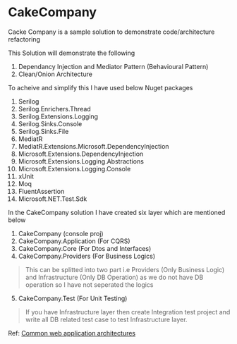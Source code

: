 # CakeCompany
Cacke Company is a sample solution to demonstrate code/architecture refactoring

This Solution will demonstrate the following
1.  Dependancy Injection and Mediator Pattern (Behavioural Pattern)
2.  Clean/Onion Architecture

To acheive and simplify this I have used below Nuget packages
1.  Serilog
2.  Serilog.Enrichers.Thread
3.  Serilog.Extensions.Logging
4.  Serilog.Sinks.Console
5.  Serilog.Sinks.File
6.  MediatR
7.  MediatR.Extensions.Microsoft.DependencyInjection
8.  Microsoft.Extensions.DependencyInjection
9.  Microsoft.Extensions.Logging.Abstractions
10. Microsoft.Extensions.Logging.Console
11. xUnit
12. Moq
13. FluentAssertion
14. Microsoft.NET.Test.Sdk

In the CakeCompany solution I have created six layer which are mentioned below
1.  CakeCompany (console proj)
2.  CakeCompany.Application (For CQRS)
3.  CakeCompany.Core (For Dtos and Interfaces)
4.  CakeCompany.Providers (For Business Logics)
>This can be splitted into two part i.e Providers (Only Business Logic) and Infrastructure (Only DB Operation) as we do not have DB operation so I have not seperated the logics
5.  CakeCompany.Test (For Unit Testing)
>If you have Infrastructure layer then create Integration test project and write all DB related test case to test Infrastructure layer.

Ref: [Common web application architectures](https://docs.microsoft.com/en-us/dotnet/architecture/modern-web-apps-azure/common-web-application-architectures)
